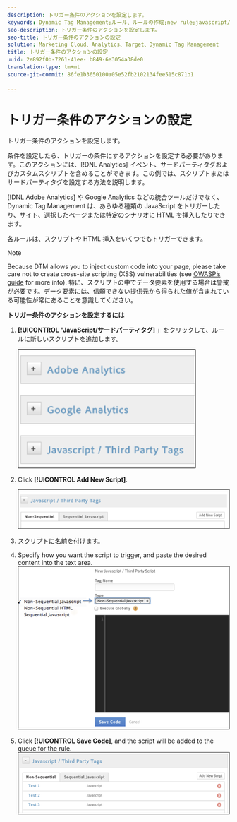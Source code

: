 ```yaml
---
description: トリガー条件のアクションを設定します。
keywords: Dynamic Tag Management;ルール、ルールの作成;new rule;javascript/サードパーティタグ;条件のアクションを設定します。新しいスクリプトの追加;non- sequential javascript;sequential javascript;non- sequential html
seo-description: トリガー条件のアクションを設定します。
seo-title: トリガー条件のアクションの設定
solution: Marketing Cloud、Analytics、Target、Dynamic Tag Management
title: トリガー条件のアクションの設定
uuid: 2e892f0b-7261-41ee- b849-6e3054a38de0
translation-type: tm+mt
source-git-commit: 86fe1b3650100a05e52fb2102134fee515c871b1

---
```



# トリガー条件のアクションの設定

トリガー条件のアクションを設定します。

条件を設定したら、トリガーの条件にするアクションを設定する必要があります。このアクションには、[!DNL Analytics] イベント、サードパーティタグおよびカスタムスクリプトを含めることができます。この例では、スクリプトまたはサードパーティタグを設定する方法を説明します。

[!DNL Adobe Analytics] や Google Analytics などの統合ツールだけでなく、Dynamic Tag Management は、あらゆる種類の JavaScript をトリガーしたり、サイト、選択したページまたは特定のシナリオに HTML を挿入したりできます。

各ルールは、スクリプトや HTML 挿入をいくつでもトリガーできます。

>[!NOTE]
>
>Because DTM allows you to inject custom code into your page, please take care not to create cross-site scripting (XSS) vulnerabilities (see [OWASP’s guide](https://www.owasp.org/index.php/Cross-site_Scripting_(XSS)) for more info). 特に、スクリプトの中でデータ要素を使用する場合は警戒が必要です。データ要素には、信頼できない提供元から得られた値が含まれている可能性が常にあることを意識してください。

**トリガー条件のアクションを設定するには**

1. **[!UICONTROL "JavaScript/サードパーティタグ]** 」をクリックして、ルールに新しいスクリプトを追加します。

   ![](assets/scripts-actions.png)

1. Click **[!UICONTROL Add New Script]**.

   ![](assets/scripts-actions2.png)

1. スクリプトに名前を付けます。
1. Specify how you want the script to trigger, and paste the desired content into the text area. ![](assets/scripts-actions3.png)

1. Click **[!UICONTROL Save Code]**, and the script will be added to the queue for the rule. ![](assets/scripts-actions4.png)

